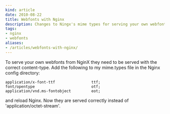 ```yaml
---
kind: article
date: 2010-08-22
title: Webfonts with Nginx
description: Changes to Ningx's mime types for serving your own webfonts
tags:
- nginx
- webfonts
aliases:
- /articles/webfonts-with-nginx/
---
```


To serve your own webfonts from NginX they need to be served with the correct
content-type.  Add the following to my mime.types file in the Nginx config
directory:

```nginx
application/x-font-ttf                ttf;
font/opentype                         otf;
application/vnd.ms-fontobject         eot;
```

and reload Nginx. Now they are served correctly instead of
'application/octet-stream'.
